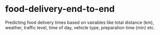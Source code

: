 # food-delivery-end-to-end
Predicting food delivery times based on vairables like total distance (km), weather, traffic level, time of day, vehicle type, preparation time (min) etc. 
